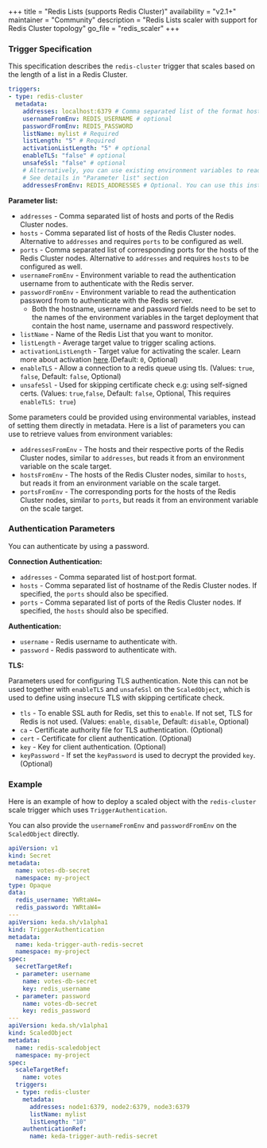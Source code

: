 +++
title = "Redis Lists (supports Redis Cluster)"
availability = "v2.1+"
maintainer = "Community"
description = "Redis Lists scaler with support for Redis Cluster topology"
go_file = "redis_scaler"
+++

### Trigger Specification

This specification describes the `redis-cluster` trigger that scales based on the length of a list in a Redis Cluster.

```yaml
triggers:
- type: redis-cluster
  metadata:
    addresses: localhost:6379 # Comma separated list of the format host:port
    usernameFromEnv: REDIS_USERNAME # optional
    passwordFromEnv: REDIS_PASSWORD
    listName: mylist # Required
    listLength: "5" # Required
    activationListLength: "5" # optional
    enableTLS: "false" # optional
    unsafeSsl: "false" # optional
    # Alternatively, you can use existing environment variables to read configuration from:
    # See details in "Parameter list" section
    addressesFromEnv: REDIS_ADDRESSES # Optional. You can use this instead of `addresses` parameter
```

**Parameter list:**

- `addresses` - Comma separated list of hosts and ports of the Redis Cluster nodes.
- `hosts` - Comma separated list of hosts of the Redis Cluster nodes. Alternative to `addresses` and requires `ports` to be configured as well.
- `ports` - Comma separated list of corresponding ports for the hosts of the Redis Cluster nodes. Alternative to `addresses` and requires `hosts` to be configured as well.
- `usernameFromEnv` - Environment variable to read the authentication username from to authenticate with the Redis server.
- `passwordFromEnv` - Environment variable to read the authentication password from to authenticate with the Redis server.
  - Both the hostname, username and password fields need to be set to the names of the environment variables in the target deployment that contain the host name, username and password respectively.
- `listName` - Name of the Redis List that you want to monitor.
- `listLength` - Average target value to trigger scaling actions.
- `activationListLength` - Target value for activating the scaler. Learn more about activation [here](./../concepts/scaling-deployments.md#activating-and-scaling-thresholds).(Default: `0`, Optional)
- `enableTLS` - Allow a connection to a redis queue using tls. (Values: `true`, `false`, Default: `false`, Optional)
- `unsafeSsl` - Used for skipping certificate check e.g: using self-signed certs. (Values: `true`,`false`, Default: `false`, Optional, This requires `enableTLS: true`)

Some parameters could be provided using environmental variables, instead of setting them directly in metadata. Here is a list of parameters you can use to retrieve values from environment variables:

- `addressesFromEnv` - The hosts and their respective ports of the Redis Cluster nodes, similar to `addresses`, but reads it from an environment variable on the scale target.
- `hostsFromEnv` - The hosts of the Redis Cluster nodes, similar to `hosts`, but reads it from an environment variable on the scale target.
- `portsFromEnv` - The corresponding ports for the hosts of the Redis Cluster nodes, similar to `ports`, but reads it from an environment variable on the scale target.

### Authentication Parameters

You can authenticate by using a password.

**Connection Authentication:**

- `addresses` - Comma separated list of host:port format.
- `hosts` - Comma separated list of hostname of the Redis Cluster nodes. If specified, the `ports` should also be specified.
- `ports` - Comma separated list of ports of the Redis Cluster nodes. If specified, the `hosts` should also be specified.

**Authentication:**

- `username` - Redis username to authenticate with.
- `password` - Redis password to authenticate with.

**TLS:**

Parameters used for configuring TLS authentication. Note this can not be used together with `enableTLS` and `unsafeSsl` on the `ScaledObject`, which is used to define using insecure TLS with skipping certificate check.

- `tls` - To enable SSL auth for Redis, set this to `enable`. If not set, TLS for Redis is not used. (Values: `enable`, `disable`, Default: `disable`, Optional)
- `ca` - Certificate authority file for TLS authentication. (Optional)
- `cert` - Certificate for client authentication. (Optional)
- `key` - Key for client authentication. (Optional)
- `keyPassword` - If set the `keyPassword` is used to decrypt the provided `key`. (Optional)

### Example

Here is an example of how to deploy a scaled object with the `redis-cluster` scale trigger which uses `TriggerAuthentication`.

You can also provide the `usernameFromEnv` and `passwordFromEnv` on the `ScaledObject` directly.

```yaml
apiVersion: v1
kind: Secret
metadata:
  name: votes-db-secret
  namespace: my-project
type: Opaque
data:
  redis_username: YWRtaW4=
  redis_password: YWRtaW4=
---
apiVersion: keda.sh/v1alpha1
kind: TriggerAuthentication
metadata:
  name: keda-trigger-auth-redis-secret
  namespace: my-project
spec:
  secretTargetRef:
  - parameter: username
    name: votes-db-secret
    key: redis_username
  - parameter: password
    name: votes-db-secret
    key: redis_password
---
apiVersion: keda.sh/v1alpha1
kind: ScaledObject
metadata:
  name: redis-scaledobject
  namespace: my-project
spec:
  scaleTargetRef:
    name: votes
  triggers:
  - type: redis-cluster
    metadata:
      addresses: node1:6379, node2:6379, node3:6379
      listName: mylist
      listLength: "10"
    authenticationRef:
      name: keda-trigger-auth-redis-secret
```

